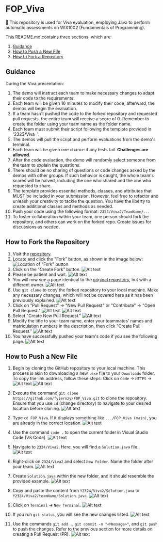 # FOP_Viva

🌱 This repository is used for Viva evaluation, employing Java to perform automatic assessments on WIX1002 (Fundamentals of Programming).

This README.md contains three sections, which are:
1. [Guidance](https://github.com/fyiernzy/FOP_Viva?tab=readme-ov-file#guidance)
2. [How to Push a New File](https://github.com/fyiernzy/FOP_Viva?tab=readme-ov-file#how-to-push-a-new-file)
2. [How to Fork a Repository](https://github.com/fyiernzy/FOP_Viva?tab=readme-ov-file#how-to-fork-the-repository)

## Guidance

During the Viva presentation:

1. The demo will instruct each team to make necessary changes to adapt their code to the requirements.
2. Each team will be given 10 minutes to modify their code; afterward, the demos will begin the evaluation.
3. If a team hasn't pushed the code to the forked repository and requested pull requests, the entire team will receive a score of 0. Remember to create the folder using your team name as the folder name.
4. Each team must submit their script following the template provided in '2323/Viva_'.
5. The demos will pull the script and perform evaluations from the demo's terminal.
6. Each team will be given one chance if any tests fail. **Challenges are allowed**.
7. After the code evaluation, the demo will randomly select someone from the team to explain the questions.
8. There should be no sharing of questions or code changes asked by the demos with other groups. If such behavior is caught, the whole team's scores will be halved, including the one who shared and the one who requested to share.
9. The template provides essential methods, classes, and attributes that MUST be included in your submission. However, feel free to refactor and unleash your creativity to tackle the question. You have the liberty to create additional classes and methods as needed.
10. Push your code using the following format: `2324/Viva2/TeamName/...`
11. To foster collaboration within your team, one person should fork the repository, and others can work on the forked repo. Create issues for discussions as needed.

## How to Fork the Repository

1. Visit the [repository](https://github.com/fyiernzy/FOP_Viva).
2. Locate and click the "Fork" button, as shown in the image below:
   ![Location of "Fork" button](img/fork/fork-1.png)
3. Click on the "Create Fork" button.
   ![Alt text](img/fork/fork-2.png)
4. Please be patient and wait.
   ![Alt text](img/fork/fork-3.png)
5. You will now see a page identical to the [original repository](https://github.com/fyiernzy/FOP_Viva), but with a different owner.
   ![Alt text](img/fork/fork-4.png)
6. Use `git clone` to copy the forked repository to your local machine. Make any necessary changes, which will not be covered here as it has been previously explained.
   ![Alt text](img/fork/fork-5.png)
7. Click on "Pull Request" -> "New Pull Request" or "Contribute" -> "Open Pull Request."
   ![Alt text](img/fork/fork-7.png)
   ![Alt text](img/fork/fork-8.png)
8. Select "Create New Pull Request."
   ![Alt text](img/fork/fork-9.png)
9. Modify the title to your team name, enter your teammates' names and matriculation numbers in the description, then click "Create Pull Request."
   ![Alt text](img/fork/fork-10.png)
10. You have successfully pushed your team's code if you see the following page.
    ![Alt text](img/fork/fork-11.png)

## How to Push a New File

1. Begin by cloning the GitHub repository to your local machine. This process is akin to downloading a new `.exe` file to your `Downloads` folder. To copy the link address, follow these steps: Click on `Code` -> `HTTPS` -> ![Alt text](img/push/icon-1.png)
![Alt text](img/push/push-1.png)

2. Execute the command `git clone https://github.com/fyiernzy/FOP_Viva.git` to clone the repository. Ensure that you use `cd` (change directory) to navigate to your desired location before cloning.
![Alt text](img/push/push-2.png)

3. Type `cd FOP_Viva`. If it displays something like `.../FOP_Viva (main)`, you are already in the correct location.
![Alt text](img/push/push-3.png)

4. Use the command `code .` to open the current folder in Visual Studio Code (VS Code).
![Alt text](img/push/push-4.png)

5. Navigate to `2324/Viva2`. Here, you will find a `Solution.java` file.
![Alt text](img/push/push-6.png)

6. Right-click on `2324/Viva2` and select `New Folder`. Name the folder after your team.
![Alt text](img/push/push-7.png)

7. Create `Solution.java` within the new folder, and it should resemble the provided example.
![Alt text](img/push/push-8.png)

8. Copy and paste the content from `Y2324/Viva2/Solution.java` to `Y2324/Viva2/teamName/Solution.java`.
![Alt text](img/push/push-9.png)

9. Click on `Terminal` -> `New Terminal`.
![Alt text](img/push/push-10.png)

10. If you run `git status`, you will see the new changes listed.
![Alt text](img/push/push-11.png)

11. Use the commands `git add .`, `git commit -m "<Message>"`, and `git push` to push the changes. Refer to the previous section for more details on creating a Pull Request (PR).
![Alt text](img/push/push-12.png)
